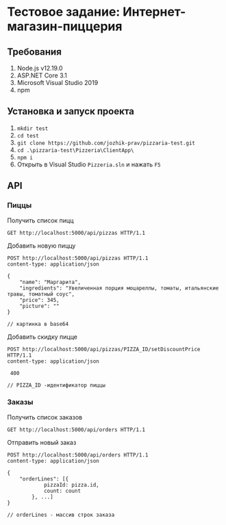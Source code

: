 # Тестовое задание: Интернет-магазин-пиццерия

## Требования

1. Node.js v12.19.0
2. ASP.NET Core 3.1
3. Microsoft Visual Studio 2019
4. npm


## Установка и запуск проекта

1. ```mkdir test```
2. ```cd test```
3. ```git clone https://github.com/jozhik-prav/pizzaria-test.git```
4. ```cd .\pizzaria-test\Pizzeria\ClientApp\``` 
5. ```npm i```
6. Открыть в Visual Studio ```Pizzeria.sln``` и нажать ```F5```

## API

### Пиццы

Получить список пицц

```GET http://localhost:5000/api/pizzas HTTP/1.1```

Добавить новую пиццу

```http
POST http://localhost:5000/api/pizzas HTTP/1.1
content-type: application/json

{
    "name": "Маргарита",
    "ingredients": "Увеличенная порция моцареллы, томаты, итальянские травы, томатный соус",
    "price": 345,
    "picture": "" 
}
```
```// картинка в base64```

Добавить скидку пицце

```http
POST http://localhost:5000/api/pizzas/PIZZA_ID/setDiscountPrice HTTP/1.1 
content-type: application/json

 400
```
```// PIZZA_ID -идентификатор пиццы```

### Заказы

Получить список заказов

```GET http://localhost:5000/api/orders HTTP/1.1```

Отправить новый заказ

```
POST http://localhost:5000/api/orders HTTP/1.1
content-type: application/json

{
    "orderLines": [{                  
            pizzaId: pizza.id,
            count: count
        }, ...]
}
```
```// orderLines - массив строк заказа```